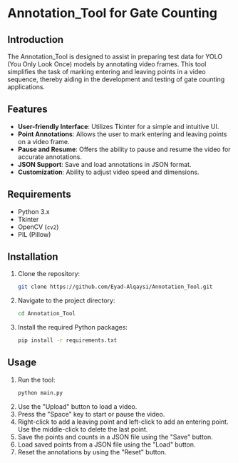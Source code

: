 
# Annotation_Tool for Gate Counting

## Introduction

The Annotation_Tool is designed to assist in preparing test data for YOLO (You Only Look Once) models by annotating video frames. This tool simplifies the task of marking entering and leaving points in a video sequence, thereby aiding in the development and testing of gate counting applications.

## Features

- **User-friendly Interface**: Utilizes Tkinter for a simple and intuitive UI.
- **Point Annotations**: Allows the user to mark entering and leaving points on a video frame.
- **Pause and Resume**: Offers the ability to pause and resume the video for accurate annotations.
- **JSON Support**: Save and load annotations in JSON format.
- **Customization**: Ability to adjust video speed and dimensions.

## Requirements

- Python 3.x
- Tkinter
- OpenCV (`cv2`)
- PIL (Pillow)

## Installation

1. Clone the repository:
    ```bash
    git clone https://github.com/Eyad-Alqaysi/Annotation_Tool.git
    ```
2. Navigate to the project directory:
    ```bash
    cd Annotation_Tool
    ```
3. Install the required Python packages:
    ```bash
    pip install -r requirements.txt
    ```

## Usage

1. Run the tool:
    ```bash
    python main.py
    ```
2. Use the "Upload" button to load a video.
3. Press the "Space" key to start or pause the video.
4. Right-click to add a leaving point and left-click to add an entering point. Use the middle-click to delete the last point.
5. Save the points and counts in a JSON file using the "Save" button.
6. Load saved points from a JSON file using the "Load" button.
7. Reset the annotations by using the "Reset" button.